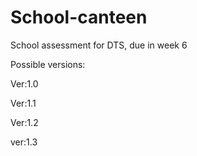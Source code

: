 # School-canteen
School assessment for DTS, due in week 6

Possible versions:

Ver:1.0

Ver:1.1

Ver:1.2

ver:1.3

